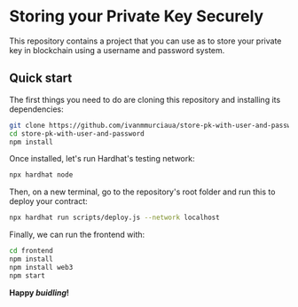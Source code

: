 # Storing your Private Key Securely

This repository contains a project that you can use as to store your private key in blockchain using a username and password system.

## Quick start

The first things you need to do are cloning this repository and installing its
dependencies:

```sh
git clone https://github.com/ivanmmurciaua/store-pk-with-user-and-password
cd store-pk-with-user-and-password
npm install
```

Once installed, let's run Hardhat's testing network:

```sh
npx hardhat node
```

Then, on a new terminal, go to the repository's root folder and run this to
deploy your contract:

```sh
npx hardhat run scripts/deploy.js --network localhost
```

Finally, we can run the frontend with:

```sh
cd frontend
npm install
npm install web3
npm start
```

**Happy _buidling_!**